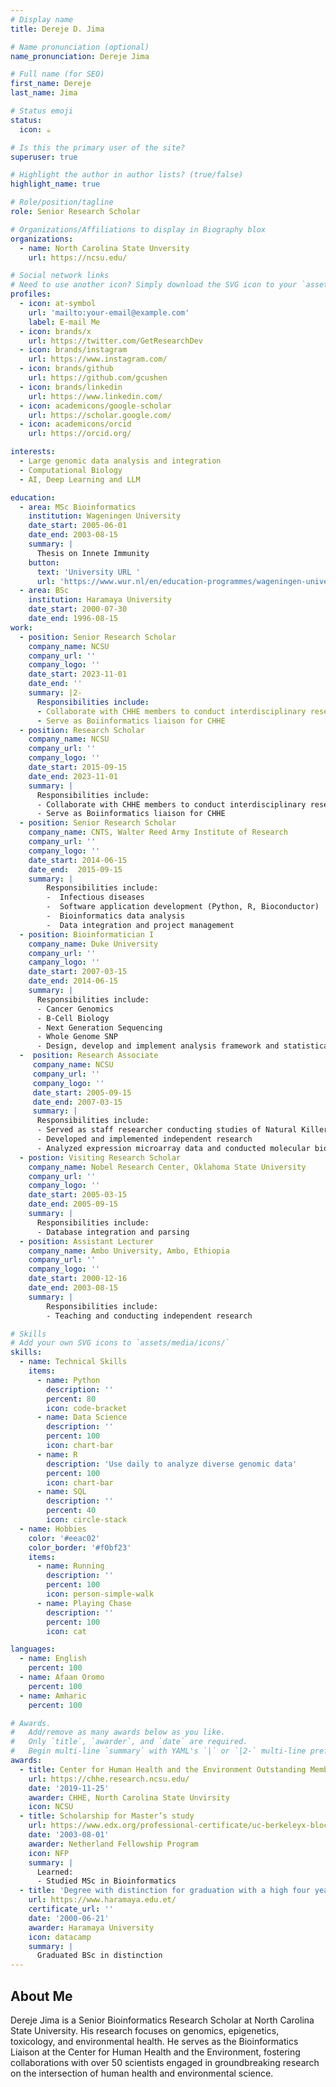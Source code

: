 ```yaml
---
# Display name
title: Dereje D. Jima

# Name pronunciation (optional)
name_pronunciation: Dereje Jima

# Full name (for SEO)
first_name: Dereje
last_name: Jima

# Status emoji
status:
  icon: ☕️

# Is this the primary user of the site?
superuser: true

# Highlight the author in author lists? (true/false)
highlight_name: true

# Role/position/tagline
role: Senior Research Scholar

# Organizations/Affiliations to display in Biography blox
organizations:
  - name: North Carolina State Unversity
    url: https://ncsu.edu/

# Social network links
# Need to use another icon? Simply download the SVG icon to your `assets/media/icons/` folder.
profiles:
  - icon: at-symbol
    url: 'mailto:your-email@example.com'
    label: E-mail Me
  - icon: brands/x
    url: https://twitter.com/GetResearchDev
  - icon: brands/instagram
    url: https://www.instagram.com/
  - icon: brands/github
    url: https://github.com/gcushen
  - icon: brands/linkedin
    url: https://www.linkedin.com/
  - icon: academicons/google-scholar
    url: https://scholar.google.com/
  - icon: academicons/orcid
    url: https://orcid.org/

interests:
  - Large genomic data analysis and integration
  - Computational Biology
  - AI, Deep Learning and LLM

education:
  - area: MSc Bioinformatics
    institution: Wageningen University
    date_start: 2005-06-01
    date_end: 2003-08-15
    summary: |
      Thesis on Innete Immunity
    button:
      text: 'University URL '
      url: 'https://www.wur.nl/en/education-programmes/wageningen-university.htm'
  - area: BSc
    institution: Haramaya University
    date_start: 2000-07-30
    date_end: 1996-08-15
work:
  - position: Senior Research Scholar
    company_name: NCSU
    company_url: ''
    company_logo: ''
    date_start: 2023-11-01
    date_end: ''
    summary: |2-
      Responsibilities include:
      - Collaborate with CHHE members to conduct interdisciplinary research
      - Serve as Boiinformatics liaison for CHHE
  - position: Research Scholar
    company_name: NCSU
    company_url: ''
    company_logo: ''
    date_start: 2015-09-15
    date_end: 2023-11-01
    summary: |
      Responsibilities include:
      - Collaborate with CHHE members to conduct interdisciplinary research
      - Serve as Boiinformatics liaison for CHHE
  - position: Senior Research Scholar
    company_name: CNTS, Walter Reed Army Institute of Research
    company_url: ''
    company_logo: ''
    date_start: 2014-06-15
    date_end:  2015-09-15
    summary: |
        Responsibilities include:
        -  Infectious diseases
        -  Software application development (Python, R, Bioconductor)
        -  Bioinformatics data analysis
        -  Data integration and project management
  - position: Bioinformatician I
    company_name: Duke University
    company_url: ''
    campany_logo: ''
    date_start: 2007-03-15
    date_end: 2014-06-15
    summary: |
      Responsibilities include:
      - Cancer Genomics
      - B-Cell Biology
      - Next Generation Sequencing
      - Whole Genome SNP 
      - Design, develop and implement analysis framework and statistical support for multiple projects
  -  position: Research Associate
     company_name: NCSU
     company_url: ''
     company_logo: ''
     date_start: 2005-09-15
     date_end: 2007-03-15
     summary: | 
      Responsibilities include:
      - Served as staff researcher conducting studies of Natural Killer Cells
      - Developed and implemented independent research
      - Analyzed expression microarray data and conducted molecular biology wet lab work to answer specific biological question
  - postion: Visiting Research Scholar
    company_name: Nobel Research Center, Oklahoma State University
    company_url: ''
    company_logo: ''
    date_start: 2005-03-15
    date_end: 2005-09-15
    summary: |
      Responsibilities include: 
      - Database integration and parsing
  - position: Assistant Lecturer
    company_name: Ambo University, Ambo, Ethiopia
    company_url: ''
    company_logo: ''
    date_start: 2000-12-16
    date_end: 2003-08-15
    summary: |
        Responsibilities include:
        - Teaching and conducting independent research

# Skills
# Add your own SVG icons to `assets/media/icons/`
skills:
  - name: Technical Skills
    items:
      - name: Python
        description: ''
        percent: 80
        icon: code-bracket
      - name: Data Science
        description: ''
        percent: 100
        icon: chart-bar
      - name: R
        description: 'Use daily to analyze diverse genomic data'
        percent: 100
        icon: chart-bar
      - name: SQL
        description: ''
        percent: 40
        icon: circle-stack
  - name: Hobbies
    color: '#eeac02'
    color_border: '#f0bf23'
    items:
      - name: Running
        description: ''
        percent: 100
        icon: person-simple-walk
      - name: Playing Chase
        description: ''
        percent: 100
        icon: cat

languages:
  - name: English
    percent: 100
  - name: Afaan Oromo
    percent: 100
  - name: Amharic
    percent: 100

# Awards.
#   Add/remove as many awards below as you like.
#   Only `title`, `awarder`, and `date` are required.
#   Begin multi-line `summary` with YAML's `|` or `|2-` multi-line prefix and indent 2 spaces below.
awards:
  - title: Center for Human Health and the Environment Outstanding Member Award
    url: https://chhe.research.ncsu.edu/
    date: '2019-11-25'
    awarder: CHHE, North Carolina State Unvirsity
    icon: NCSU
  - title: Scholarship for Master’s study
    url: https://www.edx.org/professional-certificate/uc-berkeleyx-blockchain-fundamentals
    date: '2003-08-01'
    awarder: Netherland Fellowship Program
    icon: NFP
    summary: |
      Learned:
      - Studied MSc in Bioinformatics
  - title: 'Degree with distinction for graduation with a high four years cumulative grade point average'
    url: https://www.haramaya.edu.et/
    certificate_url: ''
    date: '2000-06-21'
    awarder: Haramaya University
    icon: datacamp
    summary: |
      Graduated BSc in distinction
---
```


## About Me

Dereje Jima is a Senior Bioinformatics Research Scholar at North Carolina State University. His research focuses on genomics, epigenetics, toxicology, and environmental health. He serves as the Bioinformatics Liaison at the Center for Human Health and the Environment, fostering collaborations with over 50 scientists engaged in groundbreaking research on the intersection of human health and environmental science.
